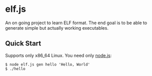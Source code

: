 # elf.js

An on going project to learn ELF format. The end goal is to be able to generate simple but actually working executables.

## Quick Start

Supports only x86_64 Linux. You need only [node.js](https://nodejs.org/en/):

```console
$ node elf.js gen hello 'Hello, World'
$ ./hello
```
